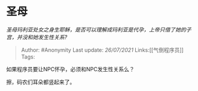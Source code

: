 # 圣母
*圣母玛利亚处女之身生耶稣，是否可以理解成玛利亚是代孕，上帝只借了她的子宫，并没和她发生性关系?*

> Author: #Anonymity
> Last update: *26/07/2021*
> Links:[[气倒程序员]]
> Tags:

如果程序员要让NPC怀孕，必须和NPC发生性关系么？

擦，码农们耳朵都竖起来了。

